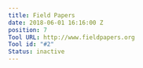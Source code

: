 ```yaml
---
title: Field Papers
date: 2018-06-01 16:16:00 Z
position: 7
Tool URL: http://www.fieldpapers.org
Tool id: "#2"
Status: inactive
---
```


